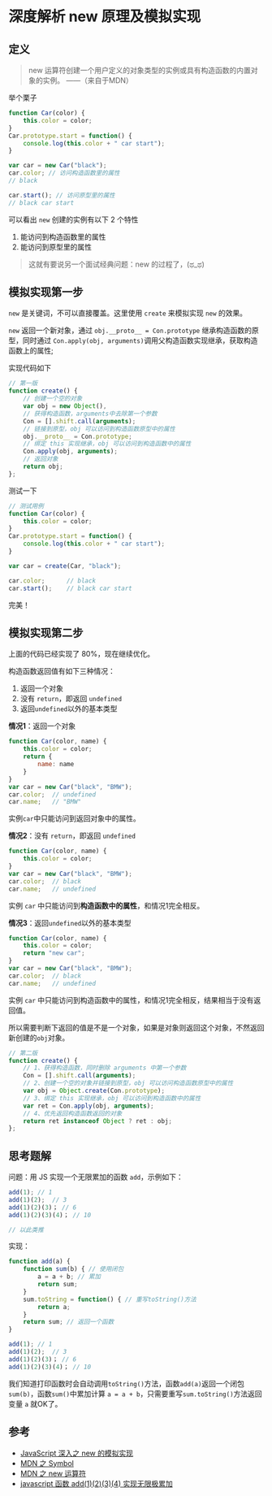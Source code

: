 # 深度解析 new 原理及模拟实现

## 定义

> new 运算符创建一个用户定义的对象类型的实例或具有构造函数的内置对象的实例。 ——（来自于MDN）

举个栗子

```js
function Car(color) {
    this.color = color;
}
Car.prototype.start = function() {
    console.log(this.color + " car start");
}

var car = new Car("black");
car.color; // 访问构造函数里的属性
// black

car.start(); // 访问原型里的属性
// black car start
```

可以看出 `new` 创建的实例有以下 2 个特性

1. 能访问到构造函数里的属性
2. 能访问到原型里的属性


> 这就有要说另一个面试经典问题：new 的过程了，(ಥ_ಥ)

## 模拟实现第一步
`new` 是关键词，不可以直接覆盖。这里使用 `create` 来模拟实现 `new` 的效果。

`new` 返回一个新对象，通过 `obj.__proto__ = Con.prototype` 继承构造函数的原型，同时通过 `Con.apply(obj, arguments)`调用父构造函数实现继承，获取构造函数上的属性;

实现代码如下

```js
// 第一版
function create() {
	// 创建一个空的对象
    var obj = new Object(),
	// 获得构造函数，arguments中去除第一个参数
    Con = [].shift.call(arguments);
	// 链接到原型，obj 可以访问到构造函数原型中的属性
    obj.__proto__ = Con.prototype;
	// 绑定 this 实现继承，obj 可以访问到构造函数中的属性
    Con.apply(obj, arguments);
	// 返回对象
    return obj;
};
```
测试一下
```js
// 测试用例
function Car(color) {
    this.color = color;
}
Car.prototype.start = function() {
    console.log(this.color + " car start");
}

var car = create(Car, "black");

car.color;      // black
car.start();    // black car start
```

完美！

## 模拟实现第二步

上面的代码已经实现了 80%，现在继续优化。

构造函数返回值有如下三种情况：

1. 返回一个对象
2. 没有 `return`，即返回 `undefined`
3. 返回`undefined`以外的基本类型

**情况1**：返回一个对象

```js
function Car(color, name) {
    this.color = color;
    return {
        name: name
    }
}
var car = new Car("black", "BMW");
car.color;  // undefined
car.name;   // "BMW"
```
实例`car`中只能访问到返回对象中的属性。

**情况2**：没有 `return`，即返回 `undefined`

```js
function Car(color, name) {
    this.color = color;
}
var car = new Car("black", "BMW");
car.color;  // black
car.name;   // undefined
```

实例 `car` 中只能访问到**构造函数中的属性**，和情况1完全相反。



**情况3**：返回`undefined`以外的基本类型

```js
function Car(color, name) {
    this.color = color;
    return "new car";
}
var car = new Car("black", "BMW");
car.color;  // black
car.name;   // undefined
```

实例 `car` 中只能访问到构造函数中的属性，和情况1完全相反，结果相当于没有返回值。

所以需要判断下返回的值是不是一个对象，如果是对象则返回这个对象，不然返回新创建的`obj`对象。

```js
// 第二版
function create() {
	// 1、获得构造函数，同时删除 arguments 中第一个参数
    Con = [].shift.call(arguments);
	// 2、创建一个空的对象并链接到原型，obj 可以访问构造函数原型中的属性
    var obj = Object.create(Con.prototype);
	// 3、绑定 this 实现继承，obj 可以访问到构造函数中的属性
    var ret = Con.apply(obj, arguments);
	// 4、优先返回构造函数返回的对象
	return ret instanceof Object ? ret : obj;
};
```



## 思考题解

问题：用 JS 实现一个无限累加的函数 `add`，示例如下：

```js
add(1); // 1
add(1)(2);  // 3
add(1)(2)(3)； // 6
add(1)(2)(3)(4)； // 10 

// 以此类推
```
实现：
```js
function add(a) {
	function sum(b) { // 使用闭包
    	a = a + b; // 累加
    	return sum;
 	}
 	sum.toString = function() { // 重写toString()方法
        return a;
    }
 	return sum; // 返回一个函数
}

add(1); // 1
add(1)(2);  // 3
add(1)(2)(3)； // 6
add(1)(2)(3)(4)； // 10 
```

我们知道打印函数时会自动调用`toString()`方法，函数`add(a)`返回一个闭包`sum(b)`，函数`sum()`中累加计算 `a = a + b`，只需要重写`sum.toString()`方法返回变量 `a` 就OK了。


## 参考

- [JavaScript 深入之 new 的模拟实现](https://github.com/mqyqingfeng/Blog/issues/13?_blank)
- [MDN 之 Symbol](https://developer.mozilla.org/zh-CN/docs/Web/JavaScript/Reference/Global_Objects/Symbol?_blank)
- [MDN 之 new 运算符](https://developer.mozilla.org/zh-CN/docs/Web/JavaScript/Reference/Operators/new?_blank)
- [javascript 函数 add(1)(2)(3)(4) 实现无限极累加](https://www.cnblogs.com/oxspirt/p/5436629.html?_blank)